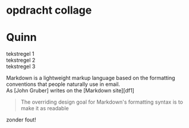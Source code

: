 # opdracht collage 
# Quinn

tekstregel 1  
tekstregel 2  
tekstregel 3  

Markdown is a lightweight markup language based on the formatting conventions that people naturally use in email.  
As [John Gruber] writes on the [Markdown site][df1]

> The overriding design goal for Markdown's
> formatting syntax is to make it as readable

zonder fout!